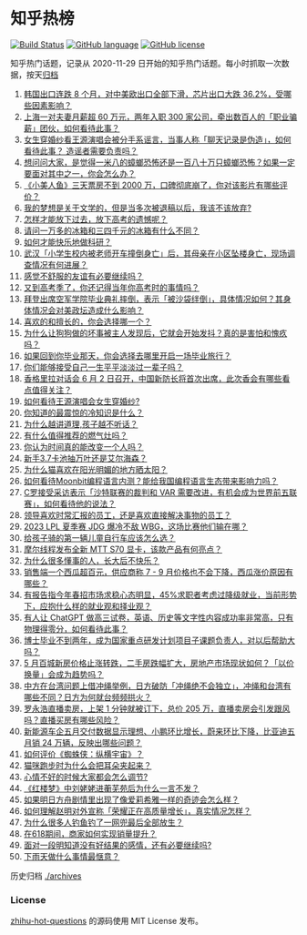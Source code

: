 # 知乎热榜
[![Build Status](https://github.com/ToWeLong/zhihu-hot-questions/workflows/CI/badge.svg)](https://github.com/ToWeLong/zhihu-hot-questions/actions)
[![GitHub language](https://img.shields.io/badge/language-golang-orange.svg)](https://golang.org/)
[![GitHub license](https://img.shields.io/github/license/ToWeLong/zhihu-hot-questions)](https://github.com/ToWeLong/zhihu-hot-questions/blob/main/LICENSE)

知乎热门话题，记录从 2020-11-29 日开始的知乎热门话题。每小时抓取一次数据，按天[归档](./archives)

<!-- BEGIN -->

1. [韩国出口连跌 8 个月，对中美欧出口全部下滑，芯片出口大跌 36.2%，受哪些因素影响？](https://www.zhihu.com/question/604222429)
1. [上海一对夫妻月薪超 60 万元，两年入职 300 家公司，牵出数百人的「职业骗薪」团伙，如何看待此事？](https://www.zhihu.com/question/604403306)
1. [女生穿婚纱看王源演唱会被分手系谣言，当事人称「聊天记录是伪造」，如何看待此事？ 造谣者需要负责吗？](https://www.zhihu.com/question/604390809)
1. [想问问大家，是觉得一米八的蟑螂恐怖还是一百八十万只蟑螂恐怖？如果一定要面对其中之一，你会怎么办？](https://www.zhihu.com/question/600068717)
1. [《小美人鱼》三天票房不到 2000 万，口碑彻底崩了，你对该影片有哪些评价？](https://www.zhihu.com/question/603592302)
1. [我的梦想是关于文学的，但是当多次被退稿以后，我该不该放弃?](https://www.zhihu.com/question/604011027)
1. [怎样才能放下过去，放下高考的遗憾呢？](https://www.zhihu.com/question/547182272)
1. [请问一万多的冰箱和三四千元的冰箱有什么不同？](https://www.zhihu.com/question/494932195)
1. [如何才能快乐地做科研？](https://www.zhihu.com/question/452940941)
1. [武汉「小学生校内被老师开车撞倒身亡」后，其母亲在小区坠楼身亡，现场调查情况有何进展？](https://www.zhihu.com/question/604447833)
1. [感觉不舒服的友谊有必要继续吗？](https://www.zhihu.com/question/603145952)
1. [又到高考季了，你还记得当年你高考时的事情吗？](https://www.zhihu.com/question/604410307)
1. [拜登出席空军学院毕业典礼摔倒，表示「被沙袋绊倒」，具体情况如何？其身体情况会对美政坛造成什么影响？](https://www.zhihu.com/question/604374571)
1. [喜欢的和擅长的，你会选择哪一个？](https://www.zhihu.com/question/604006990)
1. [为什么让狗狗做的坏事被主人发现后，它就会开始发抖？真的是害怕和愧疚吗？](https://www.zhihu.com/question/602543843)
1. [如果回到你毕业那天，你会选择去哪里开启一场毕业旅行？](https://www.zhihu.com/question/604416036)
1. [你们能够接受自己一生平平淡淡过一辈子吗？](https://www.zhihu.com/question/603707094)
1. [香格里拉对话会 6 月 2 日召开，中国新防长将首次出席，此次香会有哪些看点值得关注？](https://www.zhihu.com/question/604227433)
1. [如何看待王源演唱会女生穿婚纱?](https://www.zhihu.com/question/604035655)
1. [你知道的最震惊的冷知识是什么？](https://www.zhihu.com/question/519996527)
1. [为什么越讲道理,孩子越不听话？](https://www.zhihu.com/question/598809389)
1. [有什么值得推荐的燃气灶吗？](https://www.zhihu.com/question/290811440)
1. [你认为时间真的能改变一个人吗？](https://www.zhihu.com/question/602877976)
1. [新手3.7卡池抽万叶还是艾尔海森？](https://www.zhihu.com/question/604292698)
1. [为什么猫喜欢在阳光明媚的地方晒太阳？](https://www.zhihu.com/question/599058270)
1. [如何看待Moonbit编程语言内测？能给我国编程语言生态带来影响力吗？](https://www.zhihu.com/question/603882336)
1. [C罗接受采访表示「沙特联赛的裁判和 VAR 需要改进，有机会成为世界前五联赛」，如何看待他的说法？](https://www.zhihu.com/question/604384506)
1. [领导喜欢时常汇报的员工，还是喜欢直接解决事物的员工？](https://www.zhihu.com/question/604113667)
1. [2023 LPL 夏季赛 JDG 爆冷不敌 WBG，这场比赛他们输在哪？](https://www.zhihu.com/question/604308460)
1. [给孩子骑的第一辆儿童自行车应该怎么选？](https://www.zhihu.com/question/569433996)
1. [摩尔线程发布全新 MTT S70 显卡，该款产品有何亮点？](https://www.zhihu.com/question/604029452)
1. [为什么很多懂事的人，长大后不快乐？](https://www.zhihu.com/question/602731987)
1. [销售端一个西瓜超百元，供应商称 7 - 9 月价格也不会下降，西瓜涨价原因有哪些？](https://www.zhihu.com/question/604403671)
1. [有报告指今年春招市场求稳心态明显，45%求职者考虑过降级就业，当前形势下，应抱什么样的就业观和择业观？](https://www.zhihu.com/question/604195542)
1. [有人让 ChatGPT 做高三试卷，英语、历史等文字性内容成功率非常高，只有物理得零分，如何看待此事？](https://www.zhihu.com/question/604261512)
1. [博士毕业不到两年，成为国家重点研发计划项目子课题负责人，对以后帮助大吗？](https://www.zhihu.com/question/360236296)
1. [5 月百城新房价格止涨转跌，二手房跌幅扩大，房地产市场现状如何？「以价换量」会成为趋势吗？](https://www.zhihu.com/question/604220951)
1. [中方在台湾问题上借冲绳举例，日方破防「冲绳绝不会独立」，冲绳和台湾有哪些不同？日方为何就台频频拱火？](https://www.zhihu.com/question/604246792)
1. [罗永浩直播卖房，上架 1 分钟就被订下，总价 205 万，直播卖房会引发跟风吗？直播买房有哪些风险？](https://www.zhihu.com/question/604265383)
1. [新能源车企五月交付数据显示理想、小鹏环比增长，蔚来环比下降，比亚迪五月销 24 万辆，反映出哪些问题？](https://www.zhihu.com/question/604271324)
1. [如何评价《蜘蛛侠：纵横宇宙》？](https://www.zhihu.com/question/604207622)
1. [猫咪跑步时为什么会把耳朵夹起来？](https://www.zhihu.com/question/602319410)
1. [心情不好的时候大家都会怎么调节?](https://www.zhihu.com/question/604145993)
1. [《红楼梦》中刘姥姥进蘅芜苑后为什么一言不发？](https://www.zhihu.com/question/500056071)
1. [如果明日方舟剧情里出现了像爱莉希雅一样的奇迹会怎么样？](https://www.zhihu.com/question/604005160)
1. [如何理解赵明对外宣称「荣耀正在高质量增长」，真实情况怎样？](https://www.zhihu.com/question/604265367)
1. [为什么很多人钓鱼钓了一网兜最后全部放生？](https://www.zhihu.com/question/599943515)
1. [在618期间，商家如何实现销量提升？](https://www.zhihu.com/question/604305532)
1. [面对一段明知道没有好结果的感情，还有必要继续吗?](https://www.zhihu.com/question/603553342)
1. [下雨天做什么事情最惬意？](https://www.zhihu.com/question/604177362)

<!-- END -->

历史归档 [./archives](./archives)


### License
[zhihu-hot-questions](https://github.com/towelong/zhihu-hot-questions) 的源码使用 MIT License 发布。